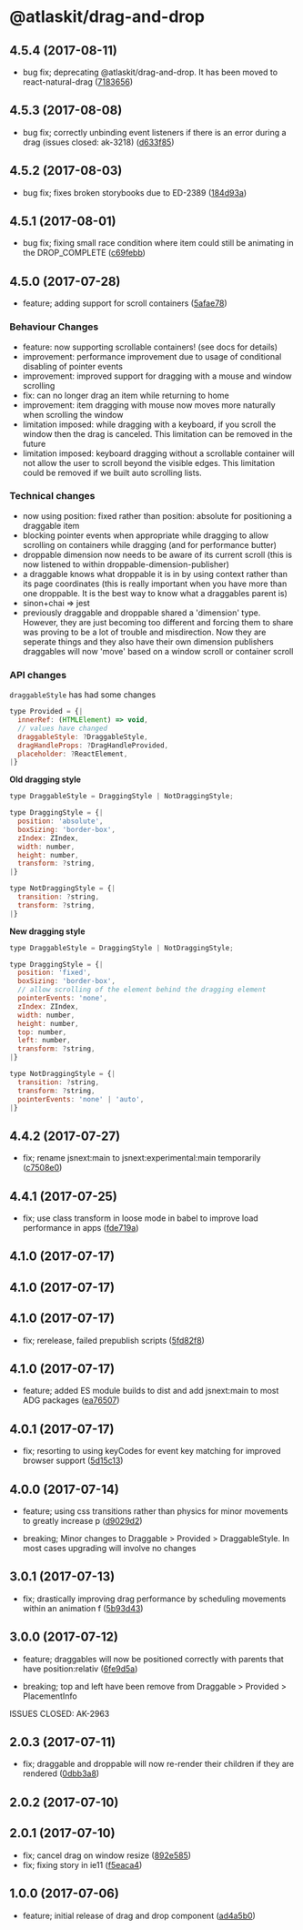 # @atlaskit/drag-and-drop

## 4.5.4 (2017-08-11)

* bug fix; deprecating @atlaskit/drag-and-drop. It has been moved to react-natural-drag ([7183656](https://bitbucket.org/atlassian/atlaskit/commits/7183656))


## 4.5.3 (2017-08-08)


* bug fix; correctly unbinding event listeners if there is an error during a drag (issues closed: ak-3218) ([d633f85](https://bitbucket.org/atlassian/atlaskit/commits/d633f85))
## 4.5.2 (2017-08-03)

* bug fix; fixes broken storybooks due to ED-2389 ([184d93a](https://bitbucket.org/atlassian/atlaskit/commits/184d93a))

## 4.5.1 (2017-08-01)

* bug fix; fixing small race condition where item could still be animating in the DROP_COMPLETE ([c69febb](https://bitbucket.org/atlassian/atlaskit/commits/c69febb))

## 4.5.0 (2017-07-28)

* feature; adding support for scroll containers ([5afae78](https://bitbucket.org/atlassian/atlaskit/commits/5afae78))

### Behaviour Changes
- feature: now supporting scrollable containers! (see docs for details)
- improvement: performance improvement due to usage of conditional disabling of pointer events
- improvement: improved support for dragging with a mouse and window scrolling
- fix: can no longer drag an item while returning to home
- improvement: item dragging with mouse now moves more naturally when scrolling the window
- limitation imposed: while dragging with a keyboard, if you scroll the window then the drag is canceled. This limitation can be removed in the future
- limitation imposed: keyboard dragging without a scrollable container will not allow the user to scroll beyond the visible edges. This limitation could be removed if we built auto scrolling lists.

### Technical changes
- now using position: fixed rather than position: absolute for positioning a draggable item
- blocking pointer events when appropriate while dragging to allow scrolling on containers while dragging (and for performance butter)
- droppable dimension now needs to be aware of its current scroll (this is now listened to within droppable-dimension-publisher)
- a draggable knows what droppable it is in by using context rather than its page coordinates (this is really important when you have more than one droppable. It is the best way to know what a draggables parent is)
- sinon+chai => jest
- previously draggable and droppable shared a 'dimension' type. However, they are just becoming too different and forcing them to share was proving to be a lot of trouble and misdirection. Now they are seperate things and they also have their own dimension publishers
draggables will now 'move' based on a window scroll or container scroll

### API changes

`draggableStyle` has had some changes

```js
type Provided = {|
  innerRef: (HTMLElement) => void,
  // values have changed
  draggableStyle: ?DraggableStyle,
  dragHandleProps: ?DragHandleProvided,
  placeholder: ?ReactElement,
|}
```

**Old dragging style**

```js
type DraggableStyle = DraggingStyle | NotDraggingStyle;

type DraggingStyle = {|
  position: 'absolute',
  boxSizing: 'border-box',
  zIndex: ZIndex,
  width: number,
  height: number,
  transform: ?string,
|}

type NotDraggingStyle = {|
  transition: ?string,
  transform: ?string,
|}
```

**New dragging style**

```js
type DraggableStyle = DraggingStyle | NotDraggingStyle;

type DraggingStyle = {|
  position: 'fixed',
  boxSizing: 'border-box',
  // allow scrolling of the element behind the dragging element
  pointerEvents: 'none',
  zIndex: ZIndex,
  width: number,
  height: number,
  top: number,
  left: number,
  transform: ?string,
|}

type NotDraggingStyle = {|
  transition: ?string,
  transform: ?string,
  pointerEvents: 'none' | 'auto',
|}
```

## 4.4.2 (2017-07-27)


* fix; rename jsnext:main to jsnext:experimental:main temporarily ([c7508e0](https://bitbucket.org/atlassian/atlaskit/commits/c7508e0))

## 4.4.1 (2017-07-25)


* fix; use class transform in loose mode in babel to improve load performance in apps ([fde719a](https://bitbucket.org/atlassian/atlaskit/commits/fde719a))

## 4.1.0 (2017-07-17)

## 4.1.0 (2017-07-17)

## 4.1.0 (2017-07-17)


* fix; rerelease, failed prepublish scripts ([5fd82f8](https://bitbucket.org/atlassian/atlaskit/commits/5fd82f8))

## 4.1.0 (2017-07-17)


* feature; added ES module builds to dist and add jsnext:main to most ADG packages ([ea76507](https://bitbucket.org/atlassian/atlaskit/commits/ea76507))

## 4.0.1 (2017-07-17)


* fix; resorting to using keyCodes for event key matching for improved browser support ([5d15c13](https://bitbucket.org/atlassian/atlaskit/commits/5d15c13))

## 4.0.0 (2017-07-14)


* feature; using css transitions rather than physics for minor movements to greatly increase p ([d9029d2](https://bitbucket.org/atlassian/atlaskit/commits/d9029d2))


* breaking; Minor changes to Draggable > Provided > DraggableStyle. In most cases upgrading will involve no
changes

## 3.0.1 (2017-07-13)


* fix; drastically improving drag performance by scheduling movements within an animation f ([5b93d43](https://bitbucket.org/atlassian/atlaskit/commits/5b93d43))

## 3.0.0 (2017-07-12)


* feature; draggables will now be positioned correctly with parents that have position:relativ ([6fe9d5a](https://bitbucket.org/atlassian/atlaskit/commits/6fe9d5a))


* breaking; top and left have been remove from Draggable > Provided > PlacementInfo

ISSUES CLOSED: AK-2963

## 2.0.3 (2017-07-11)


* fix; draggable and droppable will now re-render their children if they are rendered ([0dbb3a8](https://bitbucket.org/atlassian/atlaskit/commits/0dbb3a8))

## 2.0.2 (2017-07-10)

## 2.0.1 (2017-07-10)


* fix; cancel drag on window resize ([892e585](https://bitbucket.org/atlassian/atlaskit/commits/892e585))
* fix; fixing story in ie11 ([f5eaca4](https://bitbucket.org/atlassian/atlaskit/commits/f5eaca4))

## 1.0.0 (2017-07-06)


* feature; initial release of drag and drop component ([ad4a5b0](https://bitbucket.org/atlassian/atlaskit/commits/ad4a5b0))
